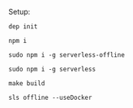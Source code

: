 Setup:

    dep init
    
    npm i

    sudo npm i -g serverless-offline

    sudo npm i -g serverless

    make build

    sls offline --useDocker
